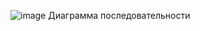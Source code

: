 ![image](https://github.com/absoluteWHITESHARK/tmp2/assets/161124510/7631575e-ca1b-49fc-a926-c05f86d768ec)
Диаграмма последовательности
